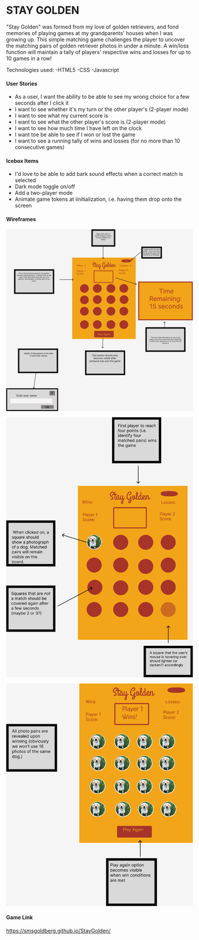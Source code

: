 # STAY GOLDEN 

"Stay Golden" was formed from my love of golden retrievers, and fond memories of playing games at my grandparents' houses when I was growing up. This simple matching game challenges the player to uncover the matching pairs of golden retriever photos in under a minute. A win/loss function will maintain a tally of players' respective wins and losses for up to 10 games in a row! 



Technologies used: 
-HTML5
-CSS
-Javascript

#### User Stories

- As a user, I want the ability to be able to see my wrong choice for a few seconds after I click it
- I want to see whether it's my turn or the other player's (2-player mode)
- I want to see what my current score is 
- I want to see what the other player's score is (2-player mode)
- I want to see how much time I have left on the clock
- I want toe be able to see if I won or lost the game
- I want to see a running tally of wins and losses (for no more than 10 consecutive games) 

#### Icebox Items

 - I'd love to be able to add bark sound effects when a correct match is selected
 - Dark mode toggle on/off
 - Add a two-player mode
 - Animate game tokens at iinitialization, i.e. having them drop onto the screen

#### Wireframes

![image](img/stayGoldenMainRevised.png)

![image](img/stayGoldenSelectionRevised.png)

![Image](img/stayGoldenWinRevised.png)

#### Game Link
https://smsgoldberg.github.io/StayGolden/